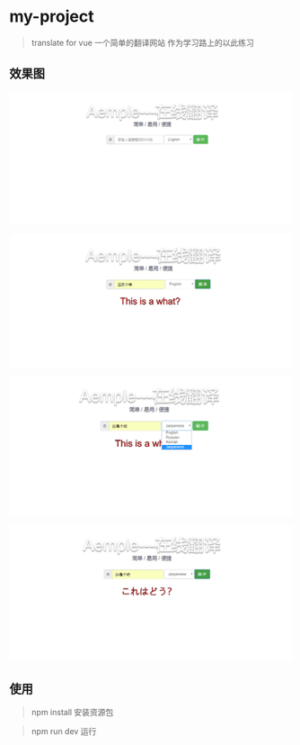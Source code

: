 # my-project

> translate for vue  一个简单的翻译网站 作为学习路上的以此练习

## 效果图
![](src/s1.png)

![](src/s2.png)

![](src/s3.png)

![](src/s4.png)
## 使用
> npm install 安装资源包


> npm run dev  运行

